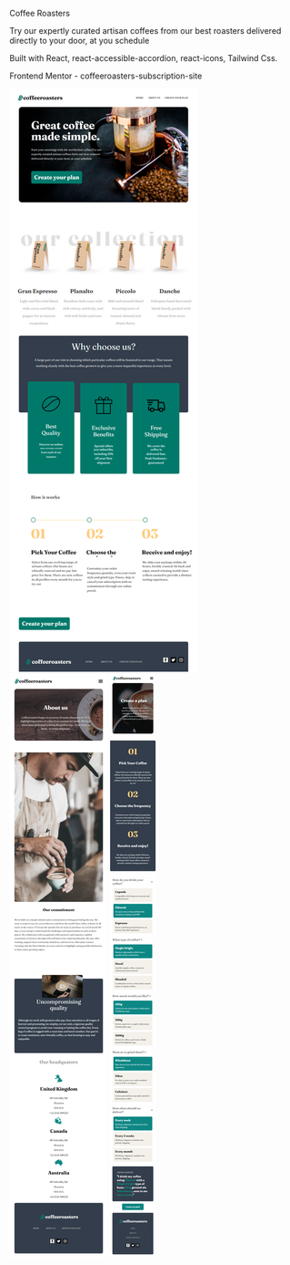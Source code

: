 Coffee Roasters

Try our expertly curated artisan coffees from our best roasters delivered directly to your door, at you schedule

Built with React, react-accessible-accordion, react-icons, Tailwind Css.

Frontend Mentor - coffeeroasters-subscription-site

![](./src/images/screencapture-coffeeroasters-desktop.png)
![](./src/images/screencapture-coffeeroasters-tab.png)
![](./src/images/screencapture-coffeeroasters-mb.png)
